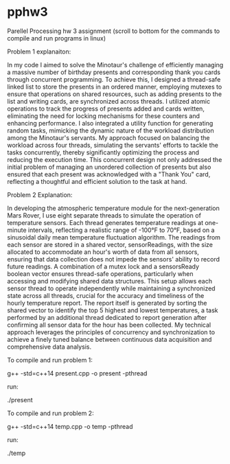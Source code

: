 # pphw3
Parellel Processing hw 3 assignment (scroll to bottom for the commands to compile and run programs in linux)

Problem 1 explanaiton:

In my code I aimed to solve the Minotaur's challenge of efficiently managing a massive number of birthday presents and corresponding thank you cards through concurrent programming. To achieve this, I designed a thread-safe linked list to store the presents in an ordered manner, employing mutexes to ensure that operations on shared resources, such as adding presents to the list and writing cards, are synchronized across threads. I utilized atomic operations to track the progress of presents added and cards written, eliminating the need for locking mechanisms for these counters and enhancing performance. I also integrated a utility function for generating random tasks, mimicking the dynamic nature of the workload distribution among the Minotaur's servants. My approach focused on balancing the workload across four threads, simulating the servants' efforts to tackle the tasks concurrently, thereby significantly optimizing the process and reducing the execution time. This concurrent design not only addressed the initial problem of managing an unordered collection of presents but also ensured that each present was acknowledged with a "Thank You" card, reflecting a thoughtful and efficient solution to the task at hand.

Problem 2 Explanation:

In developing the atmospheric temperature module for the next-generation Mars Rover, I use eight separate threads to simulate the operation of temperature sensors. Each thread generates temperature readings at one-minute intervals, reflecting a realistic range of -100°F to 70°F, based on a sinusoidal daily mean temperature fluctuation algorithm. The readings from each sensor are stored in a shared vector, sensorReadings, with the size allocated to accommodate an hour's worth of data from all sensors, ensuring that data collection does not impede the sensors' ability to record future readings. A combination of a mutex lock and a sensorsReady boolean vector ensures thread-safe operations, particularly when accessing and modifying shared data structures. This setup allows each sensor thread to operate independently while maintaining a synchronized state across all threads, crucial for the accuracy and timeliness of the hourly temperature report. The report itself is generated by sorting the shared vector to identify the top 5 highest and lowest temperatures, a task performed by an additional thread dedicated to report generation after confirming all sensor data for the hour has been collected. My technical approach leverages the principles of concurrency and synchronization to achieve a finely tuned balance between continuous data acquisition and comprehensive data analysis.

To compile and run problem 1:

g++ -std=c++14 present.cpp -o present -pthread

run:

./present

To compile and run problem 2:

g++ -std=c++14 temp.cpp -o temp -pthread

run:

./temp
